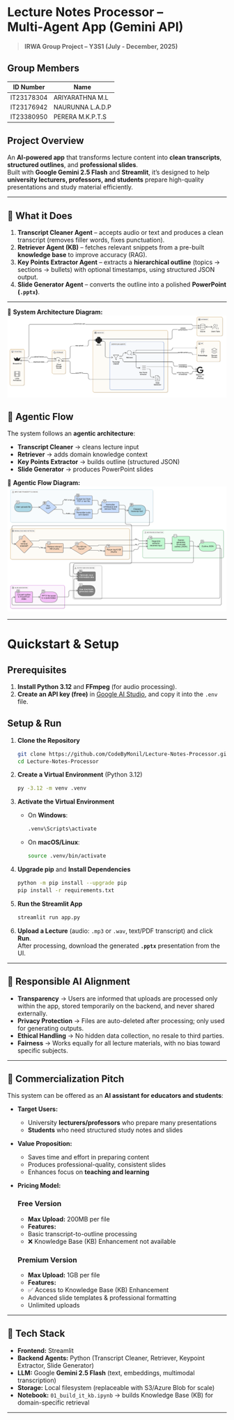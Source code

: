 # Lecture Notes Processor – Multi‑Agent App (Gemini API)

> **IRWA Group Project – Y3S1 (July - December, 2025)**

## Group Members

| ID Number       | Name             |
|----------------|------------------|
| IT23178304      | ARIYARATHNA M.L  |
| IT23176942      | NAURUNNA L.A.D.P |
| IT23380950      | PERERA M.K.P.T.S |



## Project Overview
An **AI-powered app** that transforms lecture content into **clean transcripts**, **structured outlines**, and **professional slides**.  
Built with **Google Gemini 2.5 Flash** and **Streamlit**, it’s designed to help **university lecturers, professors, and students** prepare high-quality presentations and study material efficiently.  

---

## 🔹 What it Does
1. **Transcript Cleaner Agent** – accepts audio or text and produces a clean transcript (removes filler words, fixes punctuation).  
2. **Retriever Agent (KB)** – fetches relevant snippets from a pre-built **knowledge base** to improve accuracy (RAG).  
3. **Key Points Extractor Agent** – extracts a **hierarchical outline** (topics → sections → bullets) with optional timestamps, using structured JSON output.  
4. **Slide Generator Agent** – converts the outline into a polished **PowerPoint (`.pptx`)**.  

---

📌 **System Architecture Diagram:**  
![Agentic Flow](docs/sys_archi.png)  


## 🔹 Agentic Flow
The system follows an **agentic architecture**:

- **Transcript Cleaner** → cleans lecture input  
- **Retriever** → adds domain knowledge context  
- **Key Points Extractor** → builds outline (structured JSON)  
- **Slide Generator** → produces PowerPoint slides  

📌 **Agentic Flow Diagram:**  
![Agentic Flow](docs/agents_flow.png)  

---

# Quickstart & Setup

## Prerequisites
1. **Install Python 3.12** and **FFmpeg** (for audio processing).
2. **Create an API key (free)** in [Google AI Studio](https://aistudio.google.com/api-keys), and copy it into the `.env` file.

## Setup & Run

1. **Clone the Repository**
   ```bash
   git clone https://github.com/CodeByMonil/Lecture-Notes-Processor.git
   cd Lecture-Notes-Processor
   ```

2. **Create a Virtual Environment** (Python 3.12)
   ```bash
   py -3.12 -m venv .venv
   ```

3. **Activate the Virtual Environment**
   * On **Windows**:
     ```bash
     .venv\Scripts\activate
     ```
   * On **macOS/Linux**:
     ```bash
     source .venv/bin/activate
     ```

4. **Upgrade pip** and **Install Dependencies**
   ```bash
   python -m pip install --upgrade pip
   pip install -r requirements.txt
   ```

5. **Run the Streamlit App**
   ```bash
   streamlit run app.py
   ```

6. **Upload a Lecture** (audio: `.mp3` or `.wav`, text/PDF transcript) and click **Run**.  
   After processing, download the generated **`.pptx`** presentation from the UI.

---

## 🔹 Responsible AI Alignment
- **Transparency** → Users are informed that uploads are processed only within the app, stored temporarily on the backend, and never shared externally.  
- **Privacy Protection** → Files are auto-deleted after processing; only used for generating outputs.  
- **Ethical Handling** → No hidden data collection, no resale to third parties.  
- **Fairness** → Works equally for all lecture materials, with no bias toward specific subjects.  

---

## 🔹 Commercialization Pitch
This system can be offered as an **AI assistant for educators and students**:

- **Target Users:**  
  - University **lecturers/professors** who prepare many presentations  
  - **Students** who need structured study notes and slides  

- **Value Proposition:**  
  - Saves time and effort in preparing content  
  - Produces professional-quality, consistent slides  
  - Enhances focus on **teaching and learning**  


- **Pricing Model:**  

    ### Free Version
    - **Max Upload:** 200MB per file  
    - **Features:**
    - Basic transcript-to-outline processing
    - ❌ Knowledge Base (KB) Enhancement not available

    ### Premium Version
    - **Max Upload:** 1GB per file  
    - **Features:**
    - ✅ Access to Knowledge Base (KB) Enhancement
    - Advanced slide templates & professional formatting
    - Unlimited uploads
    
---

## 🔹 Tech Stack
- **Frontend:** Streamlit  
- **Backend Agents:** Python (Transcript Cleaner, Retriever, Keypoint Extractor, Slide Generator)  
- **LLM:** Google **Gemini 2.5 Flash** (text, embeddings, multimodal transcription)  
- **Storage:** Local filesystem (replaceable with S3/Azure Blob for scale)  
- **Notebook:** `01_build_it_kb.ipynb` → builds Knowledge Base (KB) for domain-specific retrieval  

---
